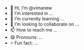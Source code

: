 - 👋 Hi, I’m @vimanew
- 👀 I’m interested in ...
- 🌱 I’m currently learning ...
- 💞️ I’m looking to collaborate on ...
- 📫 How to reach me ...
- 😄 Pronouns: ...
- ⚡ Fun fact: ...

<!---
vimanew/vimanew is a ✨ special ✨ repository because its `README.md` (this file) appears on your GitHub profile.
You can click the Preview link to take a look at your changes.
--->
